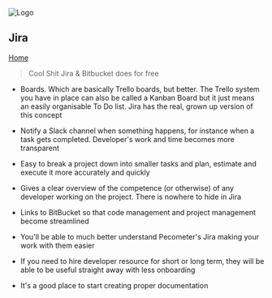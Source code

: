 ![Logo](../media/png/greybeard_header.png)  
## Jira
[Home](../../README.md) 


> Cool Shit Jira & Bitbucket does for free

- Boards. Which are basically Trello boards, but better. The Trello system you have in place can also be called a Kanban Board but it just means an easily organisable To Do list. Jira has the real, grown up version of this concept

- Notify a Slack channel when something happens, for instance when a task gets completed. Developer's work and time becomes more transparent

- Easy to break a project down into smaller tasks and plan, estimate and execute it more accurately and quickly

- Gives a clear overview of the competence (or otherwise) of any developer working on the project. There is nowhere to hide in Jira

- Links to BitBucket so that code management and project management become streamlined

- You'll be able to much better understand Pecometer's Jira making your work with them easier

- If you need to hire developer resource for short or long term, they will be able to be useful straight away with less onboarding

- It's a good place to start creating proper documentation
